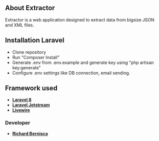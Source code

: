 ## About Extractor

Extractor is a web application designed to extract data from bigsize JSON and XML files.

## Installation Laravel

-   Clone repository
-   Run "Composer Install"
-   Generate .env from .env.example and generate key using "php artisan key:generate"
-   Configure .env settings like DB connection, email sending.

## Framework used

-   **[Laravel 8](https://laravel.com/)**
-   **[Laravel Jetstream](https://jetstream.laravel.com/)**
-   **[Livewire](https://vehikl.com/)**

### Developer

-   **[Richard Bernisca](https://richardbernisca.com/)**
